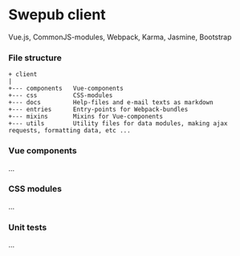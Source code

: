 # Swepub client
Vue.js, CommonJS-modules, Webpack, Karma, Jasmine, Bootstrap

### File structure
```
+ client
|
+--- components   Vue-components
+--- css          CSS-modules
+--- docs         Help-files and e-mail texts as markdown
+--- entries      Entry-points for Webpack-bundles
+--- mixins       Mixins for Vue-components
+--- utils        Utility files for data modules, making ajax requests, formatting data, etc ...
```

### Vue components
...

### CSS modules
...

### Unit tests
...
